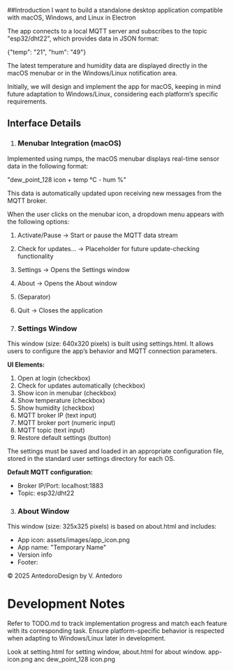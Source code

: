 ##Introduction
I want to build a standalone desktop application compatible with macOS, Windows, and Linux in Electron

The app connects to a local MQTT server and subscribes to the topic "esp32/dht22", which provides data in JSON format:

{"temp": "21", "hum": "49"}

The latest temperature and humidity data are displayed directly in the macOS menubar or in the Windows/Linux notification area.

Initially, we will design and implement the app for macOS, keeping in mind future adaptation to Windows/Linux, considering each platform’s specific requirements.

## Interface Details

1. ### Menubar Integration (macOS)
Implemented using rumps, the macOS menubar displays real-time sensor data in the following format:

"dew_point_128 icon + temp °C - hum %"

This data is automatically updated upon receiving new messages from the MQTT broker.

When the user clicks on the menubar icon, a dropdown menu appears with the following options:

1. Activate/Pause → Start or pause the MQTT data stream
2. Check for updates… → Placeholder for future update-checking functionality
3. Settings → Opens the Settings window
4. About → Opens the About window
5. (Separator)
6. Quit → Closes the application

7. ### Settings Window
This window (size: 640x320 pixels) is built using settings.html. It allows users to configure the app’s behavior and MQTT connection parameters.

**UI Elements:**
 1. Open at login (checkbox)
 2. Check for updates automatically (checkbox)
 3. Show icon in menubar (checkbox)
 4. Show temperature (checkbox)
 5. Show humidity (checkbox)
 6. MQTT broker IP (text input)
 7. MQTT broker port (numeric input)
 8. MQTT topic (text input)
 9. Restore default settings (button)

The settings must be saved and loaded in an appropriate configuration file, stored in the standard user settings directory for each OS.

**Default MQTT configuration:**

* Broker IP/Port: localhost:1883
* Topic: esp32/dht22

3. ### About Window
This window (size: 325x325 pixels) is based on about.html and includes:

* App icon: assets/images/app_icon.png
* App name: "Temporary Name"
* Version info
* Footer:

© 2025 AntedoroDesign by V. Antedoro

# Development Notes
Refer to TODO.md to track implementation progress and match each feature with its corresponding task.
Ensure platform-specific behavior is respected when adapting to Windows/Linux later in development.


Look at setting.html for setting window, about.html for about window. app-icon.png anc dew_point_128 icon.png